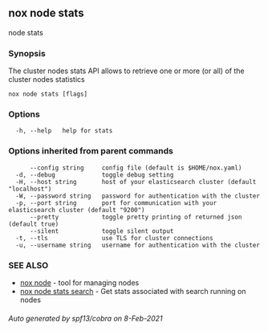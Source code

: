 ## nox node stats

node stats

### Synopsis

The cluster nodes stats API allows to retrieve one or more (or all) of the cluster nodes statistics

```
nox node stats [flags]
```

### Options

```
  -h, --help   help for stats
```

### Options inherited from parent commands

```
      --config string     config file (default is $HOME/nox.yaml)
  -d, --debug             toggle debug setting
  -H, --host string       host of your elasticsearch cluster (default "localhost")
  -W, --password string   password for authentication with the cluster
  -p, --port string       port for communication with your elasticsearch cluster (default "9200")
      --pretty            toggle pretty printing of returned json (default true)
      --silent            toggle silent output
  -t, --tls               use TLS for cluster connections
  -u, --username string   username for authentication with the cluster
```

### SEE ALSO

* [nox node](nox_node.md)	 - tool for managing nodes
* [nox node stats search](nox_node_stats_search.md)	 - Get stats associated with search running on nodes

###### Auto generated by spf13/cobra on 8-Feb-2021
